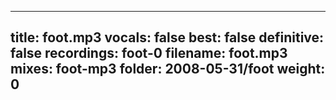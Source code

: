 
---
title: foot.mp3
vocals: false
best: false
definitive: false
recordings: foot-0
filename: foot.mp3
mixes: foot-mp3
folder: 2008-05-31/foot
weight: 0
---
